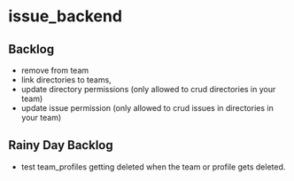 # issue_backend

## Backlog
- remove from team
- link directories to teams,
- update directory permissions (only allowed to crud directories in your team)
- update issue permission (only allowed to crud issues in directories in your team)


## Rainy Day Backlog
- test team_profiles getting deleted when the team or profile gets deleted.